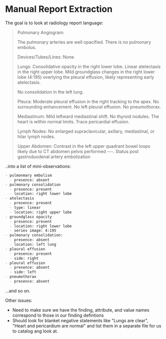 # Manual Report Extraction

The goal is to look at radiology report language:

> Pulmonary Angiogram:
> 
> The pulmonary arteries are well opacified. There is no pulmonary embolus.
>
> Devices/Tubes/Lines: None.
>
> Lungs: Consolidative opacity in the right lower lobe. Linear atelectasis in the right upper lobe.
> Mild groundglass changes in the right lower lobe (4:195) overlying the pleural effusion, likely
> representing early atelectasis.
>
> No consolidation in the left lung.
>
> Pleura: Moderate pleural effusion in the right tracking to the apex. No surrounding enhancement.
> No left pleural effusion. No pneumothorax.
>
> Mediastinum: Mild leftward mediastinal shift. No thyroid nodules. The heart is within normal limits.
> Trace pericardial effusion.
>
> Lymph Nodes: No enlarged supraclavicular, axillary, mediastinal, or hilar lymph nodes.
>
> Upper Abdomen: Contrast in the left upper quadrant bowel loops likely due to CT abdomen pelvis
> performed ---. Status post gastroduodenal artery embolization
>

..into a list of mini-observations:

```md
- pulmonmary embolism
  - presence: absent
- pulmonary consolidation
  - presence: present
  - location: right lower lobe
- atelectasis
  - presence: present
  - type: linear
  - location: right upper lobe
- groundglass opacity
  - presence: present
  - location: right lower lobe
  - series image: 4:195
- pulmonary consolidation:
  - presence: absent
  - location: left lung
- pleural effusion
  - presence: present
  - side: right
- pleural effusion
  - presence: absent
  - side: left
- pneumothorax
  - presence: absent
```
...and so on.

Other issues:
- Need to make sure we have the finding, attribute, and value names correspond to those in our finding defintions
- Should look for blanket negative statements like "Lungs are clear", "Heart and pericardium are normal" and
 list them in a separate file for us to catalog ang look at.
